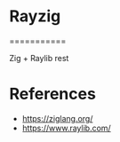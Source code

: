 # Rayzig

===========

Zig + Raylib rest


References
===========
- https://ziglang.org/
- https://www.raylib.com/
